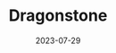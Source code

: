---
title: "Dragonstone"
excerpt: "Where dragons dance with fire and blood"
description: "San Juan de Gaztelugatxe"
layout: gallery
gallery_name: "dragonstone"
date: 2023-07-29
header:
  overlay_image: dragonstone-3v1.jpg
---